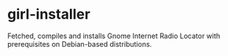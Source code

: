 # girl-installer
Fetched, compiles and installs Gnome Internet Radio Locator with prerequisites on Debian-based distributions.
